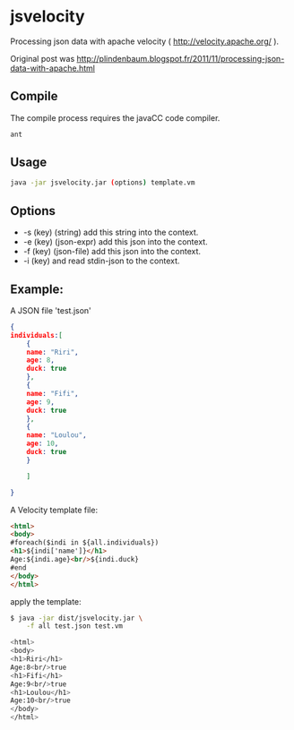jsvelocity
==========

Processing json data with apache velocity  ( http://velocity.apache.org/ ).

Original post was http://plindenbaum.blogspot.fr/2011/11/processing-json-data-with-apache.html


Compile
-------

The compile process requires the javaCC code compiler.

```bash
ant
```

Usage
-----

```bash
java -jar jsvelocity.jar (options) template.vm
```

Options
-------
* -s (key) (string) add this string into the context.
* -e (key) (json-expr) add this json into the context.
* -f (key) (json-file) add this json into the context.
* -i (key) and read stdin-json to the context.

Example:
--------
A JSON file 'test.json'
```json
{
individuals:[
	{
	name: "Riri",
	age: 8,
	duck: true
	},
	{
	name: "Fifi",
	age: 9,
	duck: true
	},
	{
	name: "Loulou",
	age: 10,
	duck: true
	}

	]

}

```
A Velocity template file:
```html
<html>
<body>
#foreach($indi in ${all.individuals})
<h1>${indi['name']}</h1>
Age:${indi.age}<br/>${indi.duck}
#end
</body>
</html>
```

apply the template:
```bash
$ java -jar dist/jsvelocity.jar \
	-f all test.json test.vm

<html>
<body>
<h1>Riri</h1>
Age:8<br/>true
<h1>Fifi</h1>
Age:9<br/>true
<h1>Loulou</h1>
Age:10<br/>true
</body>
</html>
```

